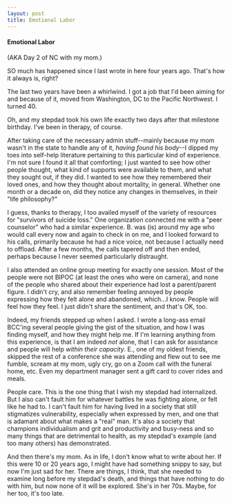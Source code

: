 ```yaml
---
layout: post
title: Emotional Labor
---
```


<h4>Emotional Labor</h4>

(AKA Day 2 of NC with my mom.)

SO much has happened since I last wrote in here four years ago. That's how it always is, right? 

The last two years have been a whirlwind. I got a job that I'd been aiming for and because of it, moved from Washington, DC to the Pacific Northwest. I turned 40. 

Oh, and my stepdad took his own life exactly two days after that milestone birthday. I've been in therapy, of course.

After taking care of the necessary admin stuff--mainly because my mom wasn't in the state to handle any of it, <em>having found his body</em>--I dipped my toes into self-help literature pertaining to this particular kind of experience. I'm not sure I found it all that comforting; I just wanted to see how other people thought, what kind of supports were available to them, and what they sought out, if they did. I wanted to see how they remembered their loved ones, and how they thought about mortality, in general. Whether one month or a decade on, did they notice any changes in themselves, in their "life philosophy?"

I guess, thanks to therapy, I too availed myself of the variety of resources for "survivors of suicide loss." One organization connected me with a "peer counselor" who had a similar experience. B. was (is) around my age who would call every now and again to check in on me, and I looked forward to his calls, primarily because he had a nice voice, not because I actually need to offload. After a few months, the calls tapered off and then ended, perhaps because I never seemed particularly distraught.

I also attended an online group meeting for exactly one session. Most of the people were not BIPOC (at least the ones who were on camera), and none of the people who shared about their experience had lost a parent/parent figure. I didn't cry, and also remember feeling annoyed by people expressing how they felt alone and abandoned, which...I know. People will feel how they feel. I just didn't share the sentiment, and that's OK, too.

Indeed, my friends stepped up when I asked. I wrote a long-ass email BCC'ing several people giving the gist of the situation, and how I was finding myself, and how they might help me. If I'm learning anything from this experience, is that I am indeed <em>not</em> alone, that I can ask for assistance and people will help <em>within their capacity</em>. E., one of my oldest friends, skipped the rest of a conference she was attending and flew out to see me fumble, scream at my mom, ugly cry, go on a Zoom call with the funeral home, etc. Even my department manager sent a gift card to cover rides and meals. 

People care. This is the one thing that I wish my stepdad had internalized. But I also can't fault him for whatever battles he was fighting alone, or felt like he had to. I can't fault him for having lived in a society that still stigmatizes vulnerability, especially when expressed by men, and one that is adamant about what makes a "real" man. It's also a society that champions individualism and grit and productivity and busy-ness and so many things that are detrimental to health, as my stepdad's example (and too many others) has demonstrated.

And then there's my mom. As in life, I don't know what to write about her. If this were 10 or 20 years ago, I might have had something snippy to say, but now I'm just sad for her. There are things, I think, that she needed to examine long before my stepdad's death, and things that have nothing to do with him, but now none of it will be explored. She's in her 70s. Maybe, for her too, it's too late. 


